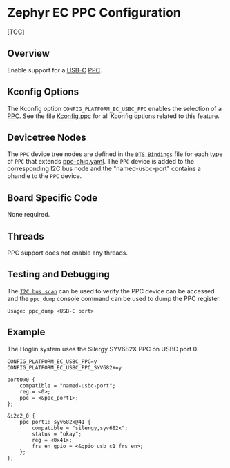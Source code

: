 # Zephyr EC PPC Configuration

[TOC]

## Overview

Enable support for a [USB-C] [PPC].

## Kconfig Options

The Kconfig option `CONFIG_PLATFORM_EC_USBC_PPC` enables the selection of a [PPC].
See the file [Kconfig.ppc] for all Kconfig options related to this feature.

## Devicetree Nodes

The `PPC` device tree nodes are defined in the [`DTS Bindings`] file for
each type of `PPC` that extends [ppc-chip.yaml]. The `PPC` device is added
to the corresponding I2C bus node and the "named-usbc-port" contains a
phandle to the `PPC` device.

## Board Specific Code

None required.

## Threads

PPC support does not enable any threads.

## Testing and Debugging

The [`I2C bus scan`] can be used to verify the PPC device can be accessed and
the `ppc_dump` console command can be used to dump the PPC register.

```
Usage: ppc_dump <USB-C port>
```

## Example

The Hoglin system uses the Silergy SYV682X PPC on USBC port 0.

```
CONFIG_PLATFORM_EC_USBC_PPC=y
CONFIG_PLATFORM_EC_USBC_PPC_SYV682X=y
```

```
port0@0 {
	compatible = "named-usbc-port";
	reg = <0>;
	ppc = <&ppc_port1>;
};

&i2c2_0 {
	ppc_port1: syv682x@41 {
		compatible = "silergy,syv682x";
		status = "okay";
		reg = <0x41>;
		frs_en_gpio = <&gpio_usb_c1_frs_en>;
	};
};
```

[USB-C]: ../usb-c.md
[PPC]: ../ec_terms.md#ppc
[`I2C bus scan`]: ./zephyr_i2c.md#Shell-Command_i2c
[Kconfig.ppc]: https://source.chromium.org/chromiumos/chromiumos/codesearch/+/main:src/platform/ec/zephyr/Kconfig.ppc
[`DTS Bindings`]: https://source.chromium.org/chromiumos/chromiumos/codesearch/+/main:src/platform/ec/zephyr/dts/bindings/usbc/ppc
[ppc-chip.yaml]: https://source.chromium.org/chromiumos/chromiumos/codesearch/+/main:src/platform/ec/zephyr/dts/bindings/usbc/ppc-chip.yaml
